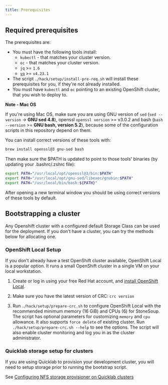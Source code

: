 ```yaml
---
title: Prerequisites
---
```


## Required prerequisites

The prerequisites are:

- You must have the following tools install:
  - `kubectl` - that matches your cluster version.
  - `oc` - that matches your cluster version.
  - `jq` >= `1.6`
  - [`yq`](https://github.com/mikefarah/yq) >= `v4.23.1`
- The script `./hack/setup/install-pre-req.sh` will install these prerequisites for you, if they're not already installed.
- You must have `kubectl` and `oc` pointing to an existing OpenShift cluster, that you wish to deploy to.

**Note - Mac OS**

If you're using Mac OS, make sure you are using GNU version of `sed` (`sed --version` -> **GNU sed 4.8**), openssl `openssl version` >= v3.0.2 and bash (`bash --version` >= **GNU bash, version 5.2**), because some of the configuration scripts in this repository depend on them.

You can install correct versions of these tools with:
```bash
brew install openssl@3 gnu-sed bash
```
Then make sure the $PATH is updated to point to those tools' binaries (by updating your .bashrc/.zshrc file):
```bash
export PATH="/usr/local/opt/openssl@3/bin:$PATH"
export PATH="/usr/local/opt/gnu-sed/libexec/gnubin:$PATH"
export PATH="/usr/local/bin/bash:${PATH}"
```
After opening a new terminal window you should be using correct versions of these tools by default.

## Bootstrapping a cluster

Any Openshift cluster with a configured default Storage Class can be used for the deployment.
If you don't have a cluster, you can try the methods below for allocating one.

### OpenShift Local Setup

If you don't already have a test OpenShift cluster available, OpenShift Local is a popular option. It runs a small OpenShift cluster in a single VM on your local workstation.

1. Create or log in using your free Red Hat account, and [install OpenShift Local](https://console.redhat.com/openshift/create/local).

2. Make sure you have the latest version of CRC: `crc version`

3. Run `./hack/setup/prepare-crc.sh` to configure OpenShift Local with the recommended minimum memory (16 GiB) and CPUs (6) for StoneSoup. The script has optional parameters for customizing `memory` and `cpu` allowance. It also supports `force delete` of existing cluster. Run `./hack/setup/prepare-crc.sh --help` to see the options. The script will also enable cluster monitoring and log you in as the cluster administrator.

### Quicklab storage setup for clusters

If you are using Quicklab to provision your development cluster, you will need to setup storage prior to running the bootstrap script.

See [Configuring NFS storage provisioner on Quicklab clusters](../../hack/quicklab/README.html)